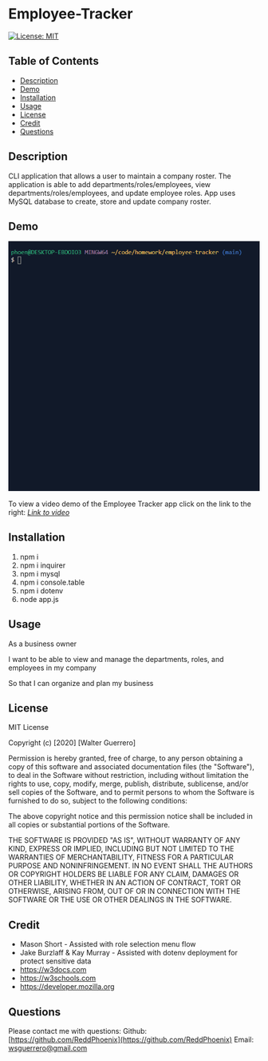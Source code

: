 # Employee-Tracker


  [![License: MIT](https://img.shields.io/badge/License-MIT-yellow.svg)](https://opensource.org/licenses/MIT)

  ## **Table of Contents**
- [Description](#description)
- [Demo](#demo)
- [Installation](#installation)
- [Usage](#usage)
- [License](#license)
- [Credit](#credit)
- [Questions](#questions)

 ## **Description**
  CLI application that allows a user to maintain a company roster. The application is able to add departments/roles/employees, view departments/roles/employees, and update employee roles. App uses MySQL database to create, store and update company roster. 


  ## **Demo**
  ![Demo](https://github.com/ReddPhoenix/employee-tracker/blob/main/Assets/images/demo.gif?raw=true)

To view a video demo of the Employee Tracker app click on the link to the right:   *[Link to video](https://drive.google.com/file/d/1E3uxSe9090b3rzJ1p3QbtRu7vZk7vbB2/view)*
 
   ## **Installation**
  1. npm i     
  2. npm i inquirer   
  3. npm i mysql   
  4. npm i console.table   
  5. npm i dotenv   
  6. node app.js   


  ## **Usage**

 As a business owner

 I want to be able to view and manage the departments, roles, and employees in my company
 
 So that I can organize and plan my business

  ## **License**
MIT License

Copyright (c) [2020] [Walter Guerrero]

Permission is hereby granted, free of charge, to any person obtaining a copy
of this software and associated documentation files (the "Software"), to deal
in the Software without restriction, including without limitation the rights
to use, copy, modify, merge, publish, distribute, sublicense, and/or sell
copies of the Software, and to permit persons to whom the Software is
furnished to do so, subject to the following conditions:

The above copyright notice and this permission notice shall be included in all
copies or substantial portions of the Software.

THE SOFTWARE IS PROVIDED "AS IS", WITHOUT WARRANTY OF ANY KIND, EXPRESS OR
IMPLIED, INCLUDING BUT NOT LIMITED TO THE WARRANTIES OF MERCHANTABILITY,
FITNESS FOR A PARTICULAR PURPOSE AND NONINFRINGEMENT. IN NO EVENT SHALL THE
AUTHORS OR COPYRIGHT HOLDERS BE LIABLE FOR ANY CLAIM, DAMAGES OR OTHER
LIABILITY, WHETHER IN AN ACTION OF CONTRACT, TORT OR OTHERWISE, ARISING FROM,
OUT OF OR IN CONNECTION WITH THE SOFTWARE OR THE USE OR OTHER DEALINGS IN THE
SOFTWARE.

  ## **Credit**
* Mason Short   - Assisted with role selection menu flow
* Jake Burzlaff & Kay Murray   - Assisted with dotenv deployment for protect sensitive data
* https://w3docs.com
* https://w3schools.com
* https://developer.mozilla.org


 ## **Questions**
  Please contact me with questions:
  Github: [https://github.com/ReddPhoenix](https://github.com/ReddPhoenix)
  Email: wsguerrero@gmail.com